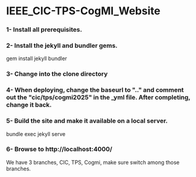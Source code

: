 # IEEE_CIC-TPS-CogMI_Website

### 1- Install all prerequisites.
### 2- Install the jekyll and bundler gems.
   gem install jekyll bundler
### 3- Change into the clone directory
### 4- When deploying, change the baseurl to ".." and comment out the "cic/tps/cogmi2025" in the _yml file. After completing, change it back.
### 5- Build the site and make it available on a local server.
   bundle exec jekyll serve
### 6- Browse to http://localhost:4000/

We have 3 branches, CIC, TPS, Cogmi, make sure switch among those branches.
